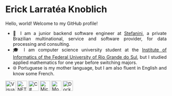 # Erick Larratéa Knoblich

<div align = "justify">
  <p>
    Hello, world! Welcome to my GitHub profile!
  </p>
  <ul>
    <li>
      💼 I am a junior backend software engineer at
      <a href = "https://stefanini.com/en">Stefanini</a>,
      a private Brazilian multinational, service and software provider, for data processing and consulting.
    </li>
    <li>
      🎓 I am computer science university student at the
      <a href = "https://www.inf.ufrgs.br/site/en/" target = "_blank">Institute of Informatics of the Federal University of Rio Grande do Sul</a>,
      but I studied applied mathematics for one year before switching majors.
    </li>
    <li>
      🌐 Portuguese is my mother language, but I am also fluent in English and know some French.
    </li>
  </ul>
  <div>
    <img title = "Visual Studio" height = "32" width = "32" src = "https://github.com/elknoblich/elknoblich/assets/133152739/4c379157-e349-4bcf-834d-b9fd79f9476e"/>
    <img title = ".NET Framework" height = "32" width = "32" src = "https://github.com/elknoblich/elknoblich/assets/133152739/00da1928-36cf-42c0-a713-da22e26d47fc"/>
    <img title = "C#" height = "32" width = "32" src = "https://github.com/elknoblich/elknoblich/assets/133152739/7cf7fb39-632d-46bb-90e5-fb1a847817d9"/>
    <img title = "Microsoft SQL Server" height = "32" width = "32" src = "https://github.com/elknoblich/elknoblich/assets/133152739/fecea191-8f13-4a8d-9684-8f7a84a7d18e"/>
    <img title = "MongoDB" height = "32" width = "31" src = "https://github.com/elknoblich/elknoblich/assets/133152739/34b05690-9d4c-4380-8024-4574b12dd656"/>
    <img title = "Docker" height = "32" width = "32" src = "https://github.com/elknoblich/elknoblich/assets/133152739/c793dc02-3dc2-4e41-8d24-a64e794311e6"/>
  </div>
</div> 

<!--

![.NET Framework](https://github.com/elknoblich/elknoblich/assets/133152739/00da1928-36cf-42c0-a713-da22e26d47fc)
<img title = ".NET Framework" height = "64" width = "64" src = "https://github.com/elknoblich/elknoblich/assets/133152739/00da1928-36cf-42c0-a713-da22e26d47fc"/>

![C#](https://github.com/elknoblich/elknoblich/assets/133152739/7cf7fb39-632d-46bb-90e5-fb1a847817d9)
<img title = "C#" height = "64" width = "64" src = "https://github.com/elknoblich/elknoblich/assets/133152739/7cf7fb39-632d-46bb-90e5-fb1a847817d9"/>

![Visual Studio](https://github.com/elknoblich/elknoblich/assets/133152739/4c379157-e349-4bcf-834d-b9fd79f9476e)
<img title = "Visual Studio" height = "64" width = "64" src = "https://github.com/elknoblich/elknoblich/assets/133152739/4c379157-e349-4bcf-834d-b9fd79f9476e"/>

![Microsoft SQL Server](https://github.com/elknoblich/elknoblich/assets/133152739/fecea191-8f13-4a8d-9684-8f7a84a7d18e)
<img title = "Microsoft SQL Server" height = "64" width = "64" src = "https://github.com/elknoblich/elknoblich/assets/133152739/fecea191-8f13-4a8d-9684-8f7a84a7d18e"/>

![MongoDB](https://github.com/elknoblich/elknoblich/assets/133152739/34b05690-9d4c-4380-8024-4574b12dd656)
<img title = "MongoDB" height = "64" width = "64" src = "https://github.com/elknoblich/elknoblich/assets/133152739/34b05690-9d4c-4380-8024-4574b12dd656"/>

![Docker](https://github.com/elknoblich/elknoblich/assets/133152739/c793dc02-3dc2-4e41-8d24-a64e794311e6)
<img title = "Docker" height = "64" width = "64" src = "https://github.com/elknoblich/elknoblich/assets/133152739/c793dc02-3dc2-4e41-8d24-a64e794311e6"/>

-->
